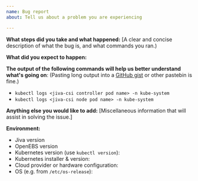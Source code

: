 ```yaml
---
name: Bug report
about: Tell us about a problem you are experiencing

---
```


**What steps did you take and what happened:**
[A clear and concise description of what the bug is, and what commands you ran.)


**What did you expect to happen:**


**The output of the following commands will help us better understand what's going on**:
(Pasting long output into a [GitHub gist](https://gist.github.com) or other pastebin is fine.)

* `kubectl logs <jiva-csi controller pod name> -n kube-system`
* `kubectl logs <jiva-csi node pod name> -n kube-system`

**Anything else you would like to add:**
[Miscellaneous information that will assist in solving the issue.]


**Environment:**
- Jiva version
- OpenEBS version
- Kubernetes version (use `kubectl version`):
- Kubernetes installer & version:
- Cloud provider or hardware configuration:
- OS (e.g. from `/etc/os-release`):
